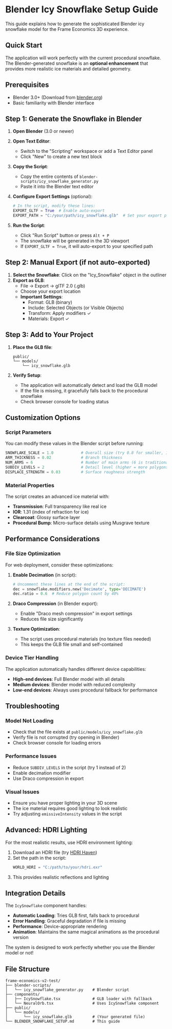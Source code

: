# Blender Icy Snowflake Setup Guide

This guide explains how to generate the sophisticated Blender icy snowflake model for the Frame Economics 3D experience.

## Quick Start

The application will work perfectly with the current procedural snowflake. The Blender-generated snowflake is an **optional enhancement** that provides more realistic ice materials and detailed geometry.

## Prerequisites

- Blender 3.0+ (Download from [blender.org](https://www.blender.org/download/))
- Basic familiarity with Blender interface

## Step 1: Generate the Snowflake in Blender

1. **Open Blender** (3.0 or newer)

2. **Open Text Editor**:
   - Switch to the "Scripting" workspace or add a Text Editor panel
   - Click "New" to create a new text block

3. **Copy the Script**:
   - Copy the entire contents of `blender-scripts/icy_snowflake_generator.py`
   - Paste it into the Blender text editor

4. **Configure Export Settings** (optional):
   ```python
   # In the script, modify these lines:
   EXPORT_GLTF = True  # Enable auto-export
   EXPORT_PATH = "C:/your/path/icy_snowflake.glb"  # Set your export path
   ```

5. **Run the Script**:
   - Click "Run Script" button or press `Alt + P`
   - The snowflake will be generated in the 3D viewport
   - If `EXPORT_GLTF = True`, it will auto-export to your specified path

## Step 2: Manual Export (if not auto-exported)

1. **Select the Snowflake**: Click on the "Icy_Snowflake" object in the outliner
2. **Export as GLB**:
   - File → Export → glTF 2.0 (.glb)
   - Choose your export location
   - **Important Settings**:
     - Format: GLB (binary)
     - Include: Selected Objects (or Visible Objects)
     - Transform: Apply modifiers ✓
     - Materials: Export ✓

## Step 3: Add to Your Project

1. **Place the GLB file**:
   ```
   public/
   └── models/
       └── icy_snowflake.glb
   ```

2. **Verify Setup**:
   - The application will automatically detect and load the GLB model
   - If the file is missing, it gracefully falls back to the procedural snowflake
   - Check browser console for loading status

## Customization Options

### Script Parameters

You can modify these values in the Blender script before running:

```python
SNOWFLAKE_SCALE = 1.0            # Overall size (try 0.8 for smaller, 1.2 for larger)
ARM_THICKNESS = 0.02             # Branch thickness
NUM_ARMS = 6                     # Number of main arms (6 is traditional)
SUBDIV_LEVELS = 2                # Detail level (higher = more polygons)
DISPLACE_STRENGTH = 0.03         # Surface roughness strength
```

### Material Properties

The script creates an advanced ice material with:
- **Transmission**: Full transparency like real ice
- **IOR**: 1.31 (index of refraction for ice)
- **Clearcoat**: Glossy surface layer
- **Procedural Bump**: Micro-surface details using Musgrave texture

## Performance Considerations

### File Size Optimization

For web deployment, consider these optimizations:

1. **Enable Decimation** (in script):
   ```python
   # Uncomment these lines at the end of the script:
   dec = snowflake.modifiers.new('Decimate', type='DECIMATE')
   dec.ratio = 0.6  # Reduce polygon count by 40%
   ```

2. **Draco Compression** (in Blender export):
   - Enable "Draco mesh compression" in export settings
   - Reduces file size significantly

3. **Texture Optimization**:
   - The script uses procedural materials (no texture files needed)
   - This keeps the GLB file small and self-contained

### Device Tier Handling

The application automatically handles different device capabilities:

- **High-end devices**: Full Blender model with all details
- **Medium devices**: Blender model with reduced complexity
- **Low-end devices**: Always uses procedural fallback for performance

## Troubleshooting

### Model Not Loading
- Check that the file exists at `public/models/icy_snowflake.glb`
- Verify file is not corrupted (try opening in Blender)
- Check browser console for loading errors

### Performance Issues
- Reduce `SUBDIV_LEVELS` in the script (try 1 instead of 2)
- Enable decimation modifier
- Use Draco compression in export

### Visual Issues
- Ensure you have proper lighting in your 3D scene
- The ice material requires good lighting to look realistic
- Try adjusting `emissiveIntensity` values in the script

## Advanced: HDRI Lighting

For the most realistic results, use HDRI environment lighting:

1. Download an HDRI file (try [HDRI Haven](https://hdrihaven.com/))
2. Set the path in the script:
   ```python
   WORLD_HDRI = "C:/path/to/your/hdri.exr"
   ```
3. This provides realistic reflections and lighting

## Integration Details

The `IcySnowflake` component handles:
- **Automatic Loading**: Tries GLB first, falls back to procedural
- **Error Handling**: Graceful degradation if file is missing
- **Performance**: Device-appropriate rendering
- **Animation**: Maintains the same magical animations as the procedural version

The system is designed to work perfectly whether you use the Blender model or not!

## File Structure

```
frame-economics-v2-test/
├── blender-scripts/
│   └── icy_snowflake_generator.py    # Blender script
├── components/
│   ├── IcySnowflake.tsx              # GLB loader with fallback
│   └── NeuralOrb.tsx                 # Uses IcySnowflake component
├── public/
│   └── models/
│       └── icy_snowflake.glb         # (Your generated file)
└── BLENDER_SNOWFLAKE_SETUP.md        # This guide
```